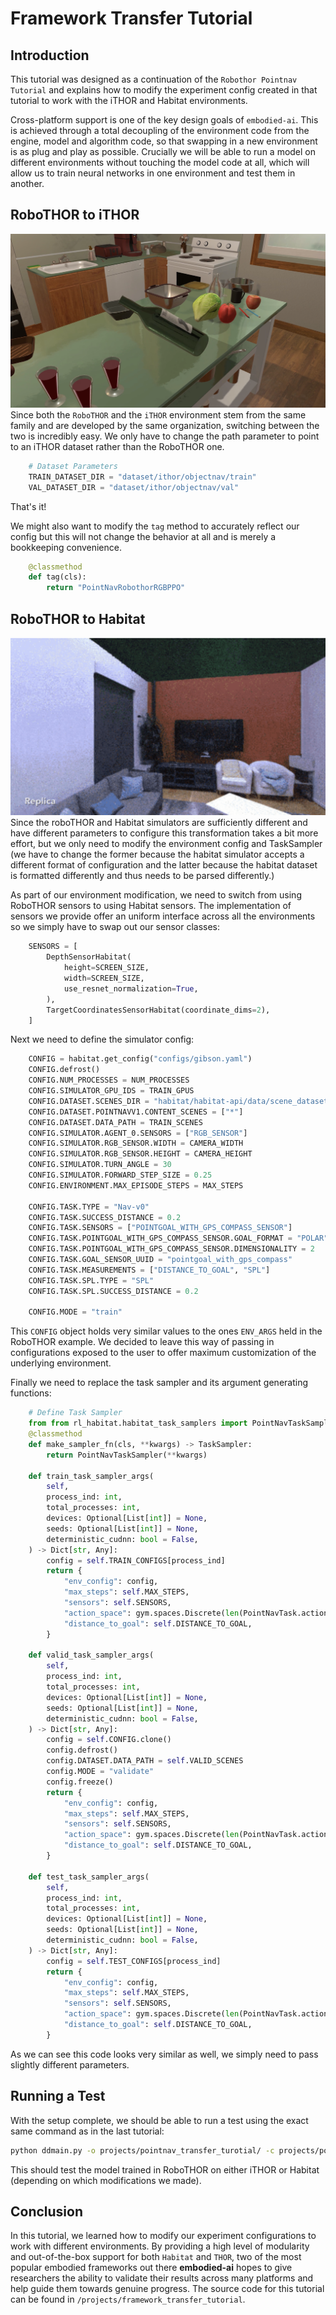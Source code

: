 # Framework Transfer Tutorial

## Introduction
This tutorial was designed as a continuation of the `Robothor Pointnav Tutorial` and explains
how to modify the experiment config created in that tutorial to work with the iTHOR and
Habitat environments.

Cross-platform support is one of the key design goals of `embodied-ai`. This is achieved through
a total decoupling of the environment code from the engine, model and algorithm code, so that
swapping in a new environment is as plug and play as possible. Crucially we will be able to 
run a model on different environments without touching the model code at all, which will allow
us to train neural networks in one environment and test them in another.

## RoboTHOR to iTHOR
![iTHOR Framework](../img/iTHOR_framework.png)
Since both the `RoboTHOR` and the `iTHOR` environment stem from the same family and are developed
by the same organization, switching between the two is incredibly easy. We only have to change
the path parameter to point to an iTHOR dataset rather than the RoboTHOR one.

```python
    # Dataset Parameters
    TRAIN_DATASET_DIR = "dataset/ithor/objectnav/train"
    VAL_DATASET_DIR = "dataset/ithor/objectnav/val"
```

That's it!

We might also want to modify the `tag` method to accurately reflect our config but this will not change
the behavior at all and is merely a bookkeeping convenience.
```python
    @classmethod
    def tag(cls):
        return "PointNavRobothorRGBPPO"
```

## RoboTHOR to Habitat
![Habitat Framework](../img/habitat_framework.png)
Since the roboTHOR and Habitat simulators are sufficiently different and have different parameters to configure
this transformation takes a bit more effort, but we only need to modify the environment config and TaskSampler (we
have to change the former because the habitat simulator accepts a different format of configuration and the latter
because the habitat dataset is formatted differently and thus needs to be parsed differently.)

As part of our environment modification, we need to switch from using RoboTHOR sensors to using Habitat sensors.
The implementation of sensors we provide offer an uniform interface across all the environments so we simply have
to swap out our sensor classes:
```python
    SENSORS = [
        DepthSensorHabitat(
            height=SCREEN_SIZE,
            width=SCREEN_SIZE,
            use_resnet_normalization=True,
        ),
        TargetCoordinatesSensorHabitat(coordinate_dims=2),
    ]
```

Next we need to define the simulator config:

```python
    CONFIG = habitat.get_config("configs/gibson.yaml")
    CONFIG.defrost()
    CONFIG.NUM_PROCESSES = NUM_PROCESSES
    CONFIG.SIMULATOR_GPU_IDS = TRAIN_GPUS
    CONFIG.DATASET.SCENES_DIR = "habitat/habitat-api/data/scene_datasets/"
    CONFIG.DATASET.POINTNAVV1.CONTENT_SCENES = ["*"]
    CONFIG.DATASET.DATA_PATH = TRAIN_SCENES
    CONFIG.SIMULATOR.AGENT_0.SENSORS = ["RGB_SENSOR"]
    CONFIG.SIMULATOR.RGB_SENSOR.WIDTH = CAMERA_WIDTH
    CONFIG.SIMULATOR.RGB_SENSOR.HEIGHT = CAMERA_HEIGHT
    CONFIG.SIMULATOR.TURN_ANGLE = 30
    CONFIG.SIMULATOR.FORWARD_STEP_SIZE = 0.25
    CONFIG.ENVIRONMENT.MAX_EPISODE_STEPS = MAX_STEPS

    CONFIG.TASK.TYPE = "Nav-v0"
    CONFIG.TASK.SUCCESS_DISTANCE = 0.2
    CONFIG.TASK.SENSORS = ["POINTGOAL_WITH_GPS_COMPASS_SENSOR"]
    CONFIG.TASK.POINTGOAL_WITH_GPS_COMPASS_SENSOR.GOAL_FORMAT = "POLAR"
    CONFIG.TASK.POINTGOAL_WITH_GPS_COMPASS_SENSOR.DIMENSIONALITY = 2
    CONFIG.TASK.GOAL_SENSOR_UUID = "pointgoal_with_gps_compass"
    CONFIG.TASK.MEASUREMENTS = ["DISTANCE_TO_GOAL", "SPL"]
    CONFIG.TASK.SPL.TYPE = "SPL"
    CONFIG.TASK.SPL.SUCCESS_DISTANCE = 0.2

    CONFIG.MODE = "train"
```
This `CONFIG` object holds very similar values to the ones `ENV_ARGS` held in the RoboTHOR example. We
decided to leave this way of passing in configurations exposed to the user to offer maximum customization
of the underlying environment.

Finally we need to replace the task sampler and its argument generating functions:
```python
    # Define Task Sampler
    from from rl_habitat.habitat_task_samplers import PointNavTaskSampler
    @classmethod
    def make_sampler_fn(cls, **kwargs) -> TaskSampler:
        return PointNavTaskSampler(**kwargs)

    def train_task_sampler_args(
        self,
        process_ind: int,
        total_processes: int,
        devices: Optional[List[int]] = None,
        seeds: Optional[List[int]] = None,
        deterministic_cudnn: bool = False,
    ) -> Dict[str, Any]:
        config = self.TRAIN_CONFIGS[process_ind]
        return {
            "env_config": config,
            "max_steps": self.MAX_STEPS,
            "sensors": self.SENSORS,
            "action_space": gym.spaces.Discrete(len(PointNavTask.action_names())),
            "distance_to_goal": self.DISTANCE_TO_GOAL,
        }

    def valid_task_sampler_args(
        self,
        process_ind: int,
        total_processes: int,
        devices: Optional[List[int]] = None,
        seeds: Optional[List[int]] = None,
        deterministic_cudnn: bool = False,
    ) -> Dict[str, Any]:
        config = self.CONFIG.clone()
        config.defrost()
        config.DATASET.DATA_PATH = self.VALID_SCENES
        config.MODE = "validate"
        config.freeze()
        return {
            "env_config": config,
            "max_steps": self.MAX_STEPS,
            "sensors": self.SENSORS,
            "action_space": gym.spaces.Discrete(len(PointNavTask.action_names())),
            "distance_to_goal": self.DISTANCE_TO_GOAL,
        }

    def test_task_sampler_args(
        self,
        process_ind: int,
        total_processes: int,
        devices: Optional[List[int]] = None,
        seeds: Optional[List[int]] = None,
        deterministic_cudnn: bool = False,
    ) -> Dict[str, Any]:
        config = self.TEST_CONFIGS[process_ind]
        return {
            "env_config": config,
            "max_steps": self.MAX_STEPS,
            "sensors": self.SENSORS,
            "action_space": gym.spaces.Discrete(len(PointNavTask.action_names())),
            "distance_to_goal": self.DISTANCE_TO_GOAL,
        }
```

As we can see this code looks very similar as well, we simply need to pass slightly different parameters.

## Running a Test
With the setup complete, we should be able to run a test using the exact same command as in the last tutorial:
```bash
python ddmain.py -o projects/pointnav_transfer_turotial/ -c projects/pointnav_robothor_rgb/weights/<REDACTED> -t -b projects/pointnav_robothor_rgb/experiments pointnav_robothor_rgb_ddppo
```
This should test the model trained in RoboTHOR on either iTHOR or Habitat (depending on which modifications we made).

## Conclusion
In this tutorial, we learned how to modify our experiment configurations to work with different environments. By
providing a high level of modularity and out-of-the-box support for both `Habitat` and `THOR`, two of the most popular embodied frameworks out there **embodied-ai** hopes to give researchers the ability to validate their results across many platforms and help guide them towards genuine progress. The source code for this tutorial can be found in `/projects/framework_transfer_tutorial`.
